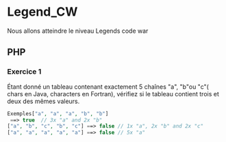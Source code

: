 # Legend_CW
Nous allons atteindre le niveau Legends  code war

## PHP

### Exercice 1
Étant donné un tableau contenant exactement 5 chaînes "a", "b"ou "c"( chars en Java, characters en Fortran), vérifiez si le tableau contient trois et deux des mêmes valeurs.

```php
Exemples["a", "a", "a", "b", "b"]
 ==> true  // 3x "a" and 2x "b"
["a", "b", "c", "b", "c"] ==> false // 1x "a", 2x "b" and 2x "c"
["a", "a", "a", "a", "a"] ==> false // 5x "a"
```

